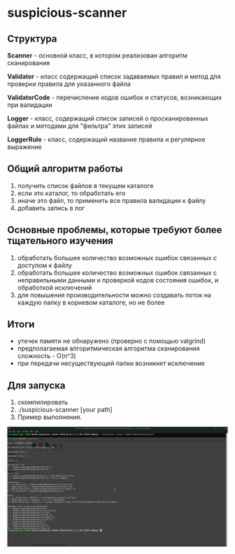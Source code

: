 # suspicious-scanner

## Структура

   **Scanner** - основной класс, в котором реализован алгоритм сканирования
    
   **Validator** - класс содержащий список задаваемых правил и метод для проверки правила для указанного файла
    
   **ValidatorCode** - перечисление кодов ошибок и статусов, возникающих при валидации
    
   **Logger** - класс, содержащий список записей о просканированных файлах и методами для "фильтра" этих записей
    
   **LoggerRule** - класс, содержащий название правила и регулярное выражение

## Общий алгоритм работы
   1) получить список файлов в текущем каталоге	
   2) если это каталог, то обработать его	
   3) иначе это файл, то применить все правила валидации к файлу
   4) добавить запись в лог

## Основные проблемы, которые требуют более тщательного изучения
1) обработать большее количество возможных ошибок связанных с доступом к файлу
2) обработать большее количество возможных ошибок связанных с неправильными данными и проверкой кодов состояния ошибок, и обработкой исключений
3) для повышения производительности можно создавать поток на каждую папку в корневом каталоге, но не более
	

## Итоги
- утечек памяти не обнаружено (проверно с помощью valgrind)
- предполагаемая алгоритмическая алгоритма сканирования сложность - O(n^3)
- при передачи несуществующей папки возникнет исключение

## Для запуска
1) скомпилировать
2) ./suspicious-scanner [your path]
3) Пример выполнения.

![Example](/example.png)
